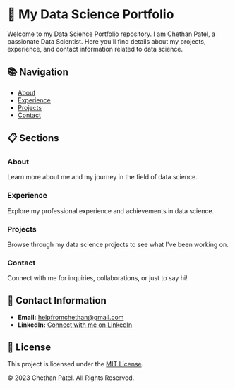 # 🚀 My Data Science Portfolio

Welcome to my Data Science Portfolio repository. I am Chethan Patel, a passionate Data Scientist. Here you'll find details about my projects, experience, and contact information related to data science.

## 📚 Navigation

- [About](https://chethanpatel.netlify.app/#about)
- [Experience](https://chethanpatel.netlify.app/#experience)
- [Projects](https://chethanpatel.netlify.app/#projects)
- [Contact](https://chethanpatel.netlify.app/#contact)

## 📋 Sections

### About

Learn more about me and my journey in the field of data science.

### Experience

Explore my professional experience and achievements in data science.

### Projects

Browse through my data science projects to see what I've been working on.

### Contact

Connect with me for inquiries, collaborations, or just to say hi! 

## 📧 Contact Information

- **Email:** [helpfromchethan@gmail.com](mailto:helpfromchethan@gmail.com)
- **LinkedIn:** [Connect with me on LinkedIn](https://www.linkedin.com/in/chethanpatelpn/)

## 📜 License

This project is licensed under the [MIT License](LICENSE).

© 2023 Chethan Patel. All Rights Reserved.
